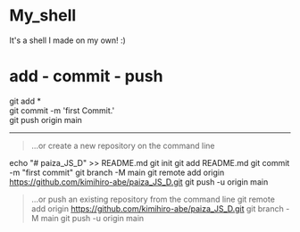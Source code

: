 # My_shell
It's a shell I made on my own! :)

# add - commit - push
git add *  
git commit -m 'first Commit.'  
git push origin main
  
-----------------------------------
>…or create a new repository on the command line

echo "# paiza_JS_D" >> README.md
git init
git add README.md
git commit -m "first commit"
git branch -M main
git remote add origin https://github.com/kimihiro-abe/paiza_JS_D.git
git push -u origin main

>…or push an existing repository from the command line
git remote add origin https://github.com/kimihiro-abe/paiza_JS_D.git
git branch -M main
git push -u origin main
